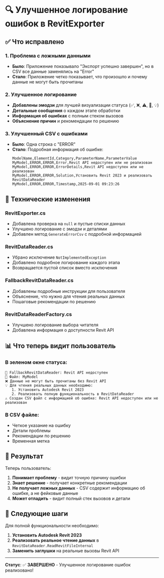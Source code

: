 # 🔍 Улучшенное логирование ошибок в RevitExporter

## ✅ Что исправлено

### 1. Проблема с ложными данными
- **Было**: Приложение показывало "Экспорт успешно завершен", но в CSV все данные заменялись на "Error"
- **Стало**: Приложение четко показывает, что произошло и почему данные не могут быть прочитаны

### 2. Улучшенное логирование
- **Добавлены эмодзи** для лучшей визуализации статуса (✅, ❌, ⚠️, 🔄, 💡)
- **Детальные сообщения** о каждом этапе обработки
- **Информация об ошибках** с полным стеком вызовов
- **Объяснение причин** и рекомендации по решению

### 3. Улучшенный CSV с ошибками
- **Было**: Одна строка с "ERROR"
- **Стало**: Подробная информация об ошибке:
  ```
  ModelName,ElementId,Category,ParameterName,ParameterValue
  MyModel,ERROR,ERROR,Error,Revit API недоступен или не реализован
  MyModel,ERROR,ERROR,ErrorDetails,Revit API недоступен или не реализован
  MyModel,ERROR,ERROR,Solution,Установить Revit 2023 и реализовать RevitDataReader
  MyModel,ERROR,ERROR,Timestamp,2025-09-01 09:23:26
  ```

## 🔧 Технические изменения

### RevitExporter.cs
- Добавлена проверка на `null` и пустые списки данных
- Улучшено логирование с эмодзи и деталями
- Добавлен метод `GenerateErrorCsv` с подробной информацией

### RevitDataReader.cs
- Убрано исключение `NotImplementedException`
- Добавлено подробное логирование каждого этапа
- Возвращается пустой список вместо исключения

### FallbackRevitDataReader.cs
- Добавлены подробные инструкции для пользователя
- Объяснение, что нужно для чтения реальных данных
- Пошаговые рекомендации по решению

### RevitDataReaderFactory.cs
- Улучшено логирование выбора читателя
- Добавлена информация о доступности Revit API

## 📊 Что теперь видит пользователь

### В зеленом окне статуса:
```
🔄 FallbackRevitDataReader: Revit API недоступен
📁 Файл: MyModel
❌ Данные не могут быть прочитаны без Revit API
💡 Для чтения реальных данных необходимо:
   1. Установить Autodesk Revit 2023
   2. Реализовать полную функциональность в RevitDataReader
⚠️ Создан CSV файл с информацией об ошибке: Revit API недоступен или не реализован
```

### В CSV файле:
- Четкое указание на ошибку
- Детали проблемы
- Рекомендации по решению
- Временная метка

## 🎯 Результат

Теперь пользователь:
1. **Понимает проблему** - видит точную причину ошибки
2. **Знает решение** - получает конкретные рекомендации
3. **Не получает ложных данных** - CSV содержит информацию об ошибке, а не фейковые данные
4. **Может отладить** - видит полный стек вызовов и детали

## 🚀 Следующие шаги

Для полной функциональности необходимо:
1. **Установить Autodesk Revit 2023**
2. **Реализовать реальное чтение данных** в `RevitDataReader.ReadRevitFileInternal`
3. **Заменить заглушки** на реальные вызовы Revit API

---
**Статус**: ✅ **ЗАВЕРШЕНО** - Улучшенное логирование ошибок реализовано!
